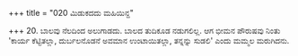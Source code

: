 +++
title = "020 ಮಿಡುಕದದು ಮಹಿಯಿನ್ದ"

+++
20. ಬಾಲವು ನೆಲದಿಂದ ಅಲುಗಾಡದು. ಬಾಲದ ತುದಿಕೂಡ ನಡುಗಲಿಲ್ಲ. ಆಗ ಭೀಮನ ಪೌರುಷವು ನಿಂತು 'ಕಾರ್ಯ ಕೆಟ್ಟಿತಲ್ಲಾ, ದುರ್ಬಲನೊಡನೆ ಅವಮಾನ ಉಂಟಾಯಿತಲ್ಲಾ, ತನ್ನನ್ನು ಸುಡಲಿ' ಎಂದು ಮಮ್ಮಲ ಮರುಗಿದನು.